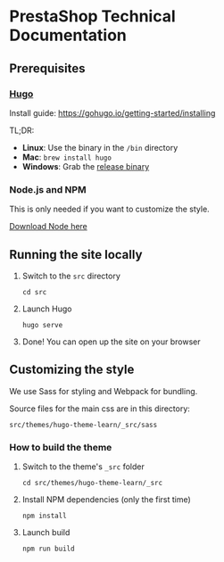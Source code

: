 # PrestaShop Technical Documentation

## Prerequisites

### [Hugo](https://gohugo.io/)

Install guide: https://gohugo.io/getting-started/installing

TL;DR:

* **Linux**: Use the binary in the `/bin` directory
* **Mac**: `brew install hugo`
* **Windows**: Grab the [release binary](https://github.com/gohugoio/hugo/releases)

### Node.js and NPM

This is only needed if you want to customize the style.

[Download Node here](https://nodejs.org/en/)

## Running the site locally

1. Switch to the `src` directory
    ```
    cd src
    ```

2. Launch Hugo
    ```
    hugo serve
    ```

3. Done! You can open up the site on your browser

## Customizing the style

We use Sass for styling and Webpack for bundling.

Source files for the main css are in this directory:
```
src/themes/hugo-theme-learn/_src/sass
```

### How to build the theme

1. Switch to the theme's `_src` folder
    ```
    cd src/themes/hugo-theme-learn/_src
    ```

2. Install NPM dependencies (only the first time)
    ```
    npm install
    ```
    
3. Launch build
    ```
    npm run build
    ```
